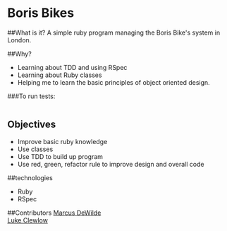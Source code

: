 # Boris Bikes

##What is it? 
A simple ruby program managing the Boris Bike's system in London. 

##Why?
* Learning about TDD and using RSpec
* Learning about Ruby classes
* Helping me to learn the basic principles of object oriented design. 

###To run tests:
```rspec
```

Objectives
-----
* Improve basic ruby knowledge
* Use classes
* Use TDD to build up program
* Use red, green, refactor rule to improve design and overall code


##technologies
* Ruby
* RSpec

##Contributors
[Marcus DeWilde](https://github.com/mgedw)  
[Luke Clewlow](https://github.com/lukeclewlow)  
